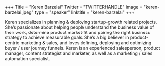 +++
Title = "Keren Barzelai"
Twitter = "TWITTERHANDLE"
image = "keren-barzelai.jpeg"
type = "speaker"
linktitle = "keren-barzelai"
+++

Keren specializes in planning & deploying startup-growth related projects. She’s passionate about helping people understand the business value of their work, determine product market-fit and pairing the right business strategy to achieve measurable goals.
She’s a big believer in product-centric marketing & sales, and loves defining, deploying and optimizing buyer / user journey funnels.
Keren is an experienced salesperson, product manager, content strategist and marketer, as well as a marketing / sales automation specialist.
